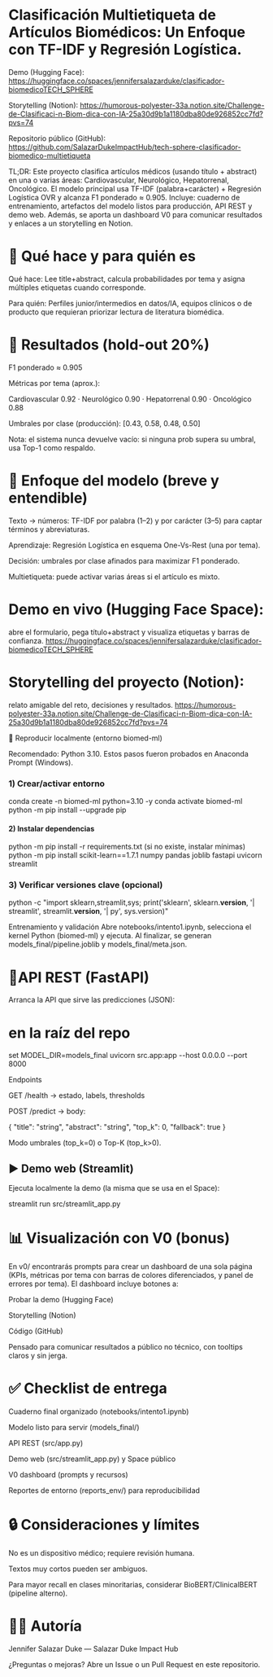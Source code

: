 # Clasificación Multietiqueta de Artículos Biomédicos: Un Enfoque con TF-IDF y Regresión Logística.


Demo (Hugging Face): https://huggingface.co/spaces/jennifersalazarduke/clasificador-biomedicoTECH_SPHERE

Storytelling (Notion): https://humorous-polyester-33a.notion.site/Challenge-de-Clasificaci-n-Biom-dica-con-IA-25a30d9b1a1180dba80de926852cc7fd?pvs=74

Repositorio público (GitHub): https://github.com/SalazarDukeImpactHub/tech-sphere-clasificador-biomedico-multietiqueta

TL;DR: Este proyecto clasifica artículos médicos (usando título + abstract) en una o varias áreas: Cardiovascular, Neurológico, Hepatorrenal, Oncológico. El modelo principal usa TF-IDF (palabra+carácter) + Regresión Logística OVR y alcanza F1 ponderado ≈ 0.905. Incluye: cuaderno de entrenamiento, artefactos del modelo listos para producción, API REST y demo web. Además, se aporta un dashboard V0 para comunicar resultados y enlaces a un storytelling en Notion.

# 🌟 Qué hace y para quién es

Qué hace: Lee title+abstract, calcula probabilidades por tema y asigna múltiples etiquetas cuando corresponde.

Para quién: Perfiles junior/intermedios en datos/IA, equipos clínicos o de producto que requieran priorizar lectura de literatura biomédica.

# 🚀 Resultados (hold-out 20%)

F1 ponderado ≈ 0.905

Métricas por tema (aprox.):

Cardiovascular 0.92 · Neurológico 0.90 · Hepatorrenal 0.90 · Oncológico 0.88

Umbrales por clase (producción): [0.43, 0.58, 0.48, 0.50]

Nota: el sistema nunca devuelve vacío: si ninguna prob supera su umbral, usa Top-1 como respaldo.

# 🧠 Enfoque del modelo (breve y entendible)

Texto → números: TF-IDF por palabra (1–2) y por carácter (3–5) para captar términos y abreviaturas.

Aprendizaje: Regresión Logística en esquema One-Vs-Rest (una por tema).

Decisión: umbrales por clase afinados para maximizar F1 ponderado.

Multietiqueta: puede activar varias áreas si el artículo es mixto.


# Demo en vivo (Hugging Face Space):
abre el formulario, pega título+abstract y visualiza etiquetas y barras de confianza.
https://huggingface.co/spaces/jennifersalazarduke/clasificador-biomedicoTECH_SPHERE

# Storytelling del proyecto (Notion): 
relato amigable del reto, decisiones y resultados.
https://humorous-polyester-33a.notion.site/Challenge-de-Clasificaci-n-Biom-dica-con-IA-25a30d9b1a1180dba80de926852cc7fd?pvs=74

🧪 Reproducir localmente (entorno biomed-ml)

Recomendado: Python 3.10. Estos pasos fueron probados en Anaconda Prompt (Windows).

### 1) Crear/activar entorno
conda create -n biomed-ml python=3.10 -y
conda activate biomed-ml
python -m pip install --upgrade pip

#### 2) Instalar dependencias
python -m pip install -r requirements.txt
(si no existe, instalar mínimas)
python -m pip install scikit-learn==1.7.1 numpy pandas joblib fastapi uvicorn streamlit

### 3) Verificar versiones clave (opcional)
python -c "import sklearn,streamlit,sys; print('sklearn', sklearn.__version__, '| streamlit', streamlit.__version__, '| py', sys.version)"

Entrenamiento y validación
Abre notebooks/intento1.ipynb, selecciona el kernel Python (biomed-ml) y ejecuta.
Al finalizar, se generan models_final/pipeline.joblib y models_final/meta.json.

# 🔌API REST (FastAPI)

Arranca la API que sirve las predicciones (JSON):

# en la raíz del repo
set MODEL_DIR=models_final
uvicorn src.app:app --host 0.0.0.0 --port 8000


Endpoints

GET /health → estado, labels, thresholds

POST /predict → body:

{ "title": "string", "abstract": "string", "top_k": 0, "fallback": true }

Modo umbrales (top_k=0) o Top-K (top_k>0).

## ▶️ Demo web (Streamlit)

Ejecuta localmente la demo (la misma que se usa en el Space):

streamlit run src/streamlit_app.py

# 📊 Visualización con V0 (bonus)

En v0/ encontrarás prompts para crear un dashboard de una sola página (KPIs, métricas por tema con barras de colores diferenciados, y panel de errores por tema).
El dashboard incluye botones a:

Probar la demo (Hugging Face)

Storytelling (Notion)

Código (GitHub)

Pensado para comunicar resultados a público no técnico, con tooltips claros y sin jerga.

# ✅ Checklist de entrega

 Cuaderno final organizado (notebooks/intento1.ipynb)

 Modelo listo para servir (models_final/)

 API REST (src/app.py)

 Demo web (src/streamlit_app.py) y Space público

 V0 dashboard (prompts y recursos)

 Reportes de entorno (reports_env/) para reproducibilidad

# 🔒 Consideraciones y límites

No es un dispositivo médico; requiere revisión humana.

Textos muy cortos pueden ser ambiguos.

Para mayor recall en clases minoritarias, considerar BioBERT/ClinicalBERT (pipeline alterno).


# 👩‍💻 Autoría

Jennifer Salazar Duke — Salazar Duke Impact Hub

¿Preguntas o mejoras? Abre un Issue o un Pull Request en este repositorio.
